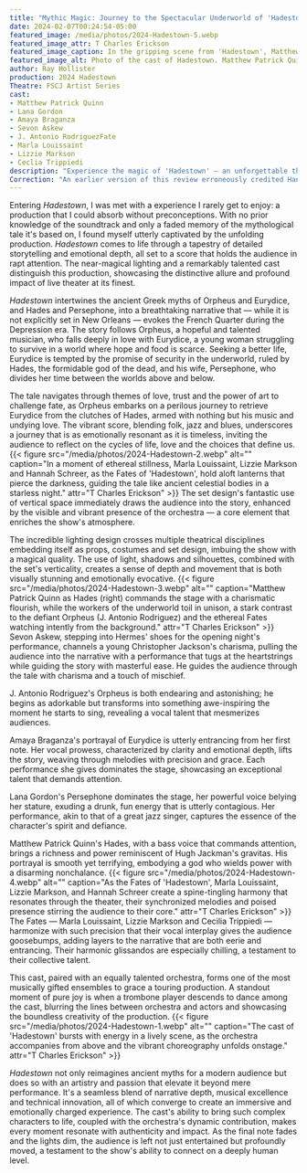 ```yaml
---
title: "Mythic Magic: Journey to the Spectacular Underworld of 'Hadestown'"
date: 2024-02-07T00:24:54-05:00
featured_image: /media/photos/2024-Hadestown-5.webp
featured_image_attr: T Charles Erickson
featured_image_caption: In the gripping scene from 'Hadestown', Matthew Patrick Quinn, as the commanding Hades, extends an offer to Amaya Braganza's pensive Eurydice. Behind them, Marla Louissaint, Lizzie Markson, and Hannah Schreer embody the Fates, their dynamic poses capturing the essence of the otherworldly chorus that haunts the narrative.
featured_image_alt: Photo of the cast of Hadestown. Matthew Patrick Quinn and Amaya Braganza are in the front, Marla Louissaint, Lizzie Markson and Hannah Schreer are in the back.
author: Ray Hollister
production: 2024 Hadestown
Theatre: FSCJ Artist Series
cast: 
- Matthew Patrick Quinn
- Lana Gordon
- Amaya Braganza
- Sevon Askew
- J. Antonio RodriguezFate
- Marla Louissaint
- Lizzie Markson
- Ceclia Trippiedi
description: "Experience the magic of 'Hadestown' — an unforgettable theatrical journey intertwining love, music and myth."
Correction: "An earlier version of this review erroneously credited Hannah Schreer as one of the Fates. The swing, Cecilia Trippiedi, performed in the opening night's performance. The review has been updated to reflect the correct information. We regret the error."
---
```

Entering *Hadestown*, I was met with a experience I rarely get to enjoy: a production that I could absorb without preconceptions. With no prior knowledge of the soundtrack and only a faded memory of the mythological tale it's based on, I found myself utterly captivated by the unfolding production. *Hadestown* comes to life through a tapestry of detailed storytelling and emotional depth, all set to a score that holds the audience in rapt attention. The near-magical lighting and a remarkably talented cast distinguish this production, showcasing the distinctive allure and profound impact of live theater at its finest.

*Hadestown* intertwines the ancient Greek myths of Orpheus and Eurydice, and Hades and Persephone, into a breathtaking narrative that — while it is not explicitly set in New Orleans — evokes the French Quarter during the Depression era. The story follows Orpheus, a hopeful and talented musician, who falls deeply in love with Eurydice, a young woman struggling to survive in a world where hope and food is scarce. Seeking a better life, Eurydice is tempted by the promise of security in the underworld, ruled by Hades, the formidable god of the dead, and his wife, Persephone, who divides her time between the worlds above and below. 

The tale navigates through themes of love, trust and the power of art to challenge fate, as Orpheus embarks on a perilous journey to retrieve Eurydice from the clutches of Hades, armed with nothing but his music and undying love. The vibrant score, blending folk, jazz and blues, underscores a journey that is as emotionally resonant as it is timeless, inviting the audience to reflect on the cycles of life, love and the choices that define us.
{{< figure src="/media/photos/2024-Hadestown-2.webp" alt="" caption="In a moment of ethereal stillness, Marla Louissaint, Lizzie Markson and Hannah Schreer, as the Fates of 'Hadestown', hold aloft lanterns that pierce the darkness, guiding the tale like ancient celestial bodies in a starless night." attr="T Charles Erickson" >}}
The set design's fantastic use of vertical space immediately draws the audience into the story, enhanced by the visible and vibrant presence of the orchestra — a core element that enriches the show's atmosphere. 

The incredible lighting design crosses multiple theatrical disciplines embedding itself as props, costumes and set design, imbuing the show with a magical quality. The use of light, shadows and silhouettes, combined with the set's verticality, creates a sense of depth and movement that is both visually stunning and emotionally evocative.
{{< figure src="/media/photos/2024-Hadestown-3.webp" alt="" caption="Matthew Patrick Quinn as Hades (right) commands the stage with a charismatic flourish, while the workers of the underworld toil in unison, a stark contrast to the defiant Orpheus (J. Antonio Rodriguez) and the ethereal Fates watching intently from the background." attr="T Charles Erickson" >}}
Sevon Askew, stepping into Hermes' shoes for the opening night's performance, channels a young Christopher Jackson's charisma, pulling the audience into the narrative with a performance that tugs at the heartstrings while guiding the story with masterful ease. He guides the audience through the tale with charisma and a touch of mischief. 

J. Antonio Rodriguez's Orpheus is both endearing and astonishing; he begins as adorkable but transforms into something awe-inspiring the moment he starts to sing, revealing a vocal talent that mesmerizes audiences.

Amaya Braganza's portrayal of Eurydice is utterly entrancing from her first note. Her vocal prowess, characterized by clarity and emotional depth, lifts the story, weaving through melodies with precision and grace. Each performance she gives dominates the stage, showcasing an exceptional talent that demands attention.

Lana Gordon's Persephone dominates the stage, her powerful voice belying her stature, exuding a drunk, fun energy that is utterly contagious. Her performance, akin to that of a great jazz singer, captures the essence of the character's spirit and defiance.

Matthew Patrick Quinn's Hades, with a bass voice that commands attention, brings a richness and power reminiscent of Hugh Jackman's gravitas. His portrayal is smooth yet terrifying, embodying a god who wields power with a disarming nonchalance.
{{< figure src="/media/photos/2024-Hadestown-4.webp" alt="" caption="As the Fates of 'Hadestown', Marla Louissaint, Lizzie Markson, and Hannah Schreer create a spine-tingling harmony that resonates through the theater, their synchronized melodies and poised presence stirring the audience to their core." attr="T Charles Erickson" >}}
The Fates — Marla Louissaint, Lizzie Markson and Cecilia Trippiedi — harmonize with such precision that their vocal interplay gives the audience goosebumps, adding layers to the narrative that are both eerie and entrancing. Their harmonic glissandos are especially chilling, a testament to their collective talent. 

This cast, paired with an equally talented orchestra, forms one of the most musically gifted ensembles to grace a touring production. A standout moment of pure joy is when a trombone player descends to dance among the cast, blurring the lines between orchestra and actors and showcasing the boundless creativity of the production. 
{{< figure src="/media/photos/2024-Hadestown-1.webp" alt="" caption="The cast of 'Hadestown' bursts with energy in a lively scene, as the orchestra accompanies from above and the vibrant choreography unfolds onstage." attr="T Charles Erickson" >}}

*Hadestown* not only reimagines ancient myths for a modern audience but does so with an artistry and passion that elevate it beyond mere performance. It's a seamless blend of narrative depth, musical excellence and technical innovation, all of which converge to create an immersive and emotionally charged experience. The cast's ability to bring such complex characters to life, coupled with the orchestra's dynamic contribution, makes every moment resonate with authenticity and impact. As the final note fades and the lights dim, the audience is left not just entertained but profoundly moved, a testament to the show's ability to connect on a deeply human level.